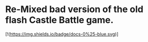 # Re-Mixed bad version of the old flash Castle Battle game.
[!(https://img.shields.io/badge/docs-0%25-blue.svg)]
